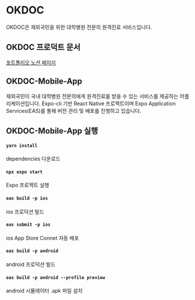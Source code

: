 # OKDOC

OKDOC은 재외국민을 위한 대학병원 전문의 원격진료 서비스입니다.

## OKDOC 프로덕트 문서

[포트폴리오 노션 페이지](https://aiden0407.notion.site/OK-DOC-98512b4dc1af4fa180e26b2edada7e6a?pvs=4)

## OKDOC-Mobile-App

재외국민이 국내 대학병원 전문의에게 원격진료를 받을 수 있는 서비스를 제공하는 어플리케이션입니다. Expo-cli 기반 React Native 프로젝트이며 Expo Application Services(EAS)를 통해 버전 관리 및 배포를 진행하고 있습니다.

## OKDOC-Mobile-App 실행

#### `yarn install`

dependencies 다운로드

#### `npx expo start`

Expo 프로젝트 실행

#### `eas build -p ios`

ios 프로덕션 빌드

#### `eas submit -p ios`

ios App Store Connet 자동 배포

#### `eas build -p android`

android 프로덕션 빌드

#### `eas build -p android --profile preview`

android 시뮬레이터 .apk 파일 설치
